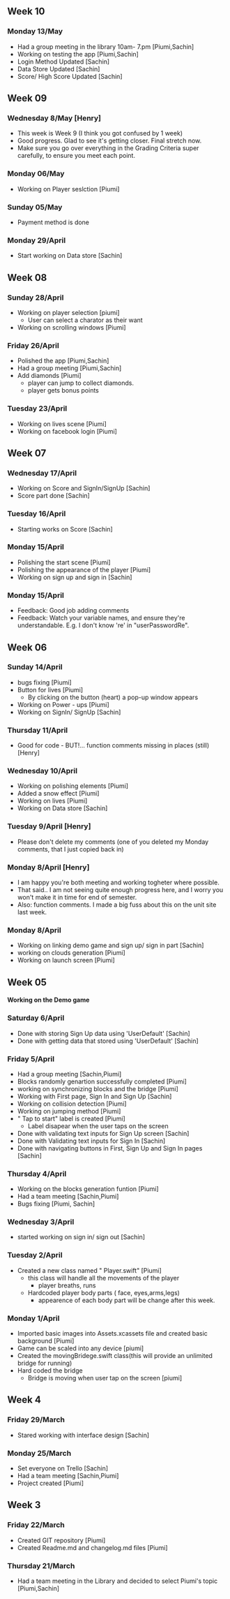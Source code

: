 ## Week 10

### Monday 13/May 

- Had a group meeting in the library 10am- 7.pm [Piumi,Sachin]
- Working on testing the app [Piumi,Sachin]
- Login Method Updated [Sachin]
- Data Store Updated [Sachin]
- Score/ High Score Updated [Sachin]

## Week 09

### Wednesday 8/May [Henry]

- This week is Week 9 (I think you got confused by 1 week)
- Good progress. Glad to see it's getting closer. Final stretch now. 
- Make sure you go over everything in the Grading Criteria super carefully, to ensure you meet each point.


### Monday 06/May
- Working on Player seslction [Piumi]

### Sunday 05/May
- Payment method is done 

### Monday 29/April

- Start working on Data store [Sachin] 


## Week 08

### Sunday 28/April

- Working on player selection [piumi]
    - User can select a charator as their want
- Working on scrolling windows [Piumi]

### Friday 26/April
- Polished the app [Piumi,Sachin]
- Had a group meeting [Piumi,Sachin]
- Add diamonds [Piumi]
    - player can jump to collect diamonds. 
    - player gets bonus points 


### Tuesday 23/April
- Working on lives scene [Piumi]
- Working on facebook login [Piumi]


## Week 07

### Wednesday 17/April
- Working on Score and SignIn/SignUp [Sachin]
- Score part done [Sachin]

### Tuesday 16/April
- Starting works on Score [Sachin]

### Monday 15/April
- Polishing the start scene [Piumi]
- Polishing the appearance of the player [Piumi]
- Working on sign up and sign in [Sachin] 

### Monday 15/April
- Feedback: Good job adding comments
- Feedback: Watch your variable names, and ensure they're understandable. E.g. I don't know 're' in "userPasswordRe".



## Week 06

### Sunday 14/April
- bugs fixing [Piumi]
- Button for lives [Piumi]
    - By clicking on the button (heart) a pop-up window appears 
- Working on Power - ups [Piumi]
- Working on SignIn/ SignUp [Sachin]


### Thursday 11/April
- Good for code - BUT!... function comments missing in places (still) [Henry]

### Wednesday 10/April

- Working on polishing elements [Piumi]
- Added a snow effect [Piumi]
- Working on lives [Piumi]
- Working on Data store [Sachin]

### Tuesday 9/April [Henry]
- Please don't delete my comments (one of you deleted my Monday comments, that I just copied back in)

### Monday 8/April [Henry]

- I am happy you're both meeting and working togheter where possible.
- That said.. I am not seeing quite enough progress here, and I worry you won't make it in time for end of semester.
- Also: function comments. I made a big fuss about this on the unit site last week.

### Monday 8/April 
- Working on linking demo game and sign up/ sign in part [Sachin] 
- working on clouds generation [Piumi]
- Working on launch screen [Piumi]


## Week 05

#### Working on the Demo game

### Saturday 6/April 
- Done with storing Sign Up data using 'UserDefault' [Sachin]
- Done with getting data that stored using 'UserDefault' [Sachin] 

### Friday 5/April
- Had a group meeting [Sachin,Piumi] 
- Blocks randomly genartion successfully completed [Piumi]
- working on synchronizing blocks and the bridge [Piumi]
- Working with First page, Sign In and Sign Up [Sachin]
- Working on collision detection [Piumi]
- Working on jumping method [Piumi]
- " Tap to start" label is created [Piumi]
    - Label disapear when the user taps on the screen
- Done with validating text inputs for Sign Up screen [Sachin]
- Done with Validating text inputs for Sign In [Sachin]
- Done with navigating buttons in First, Sign Up and Sign In pages [Sachin]

### Thursday 4/April 
- Working on the blocks generation funtion [Piumi]
- Had a team meeting [Sachin,Piumi]
- Bugs fixing [Piumi, Sachin]

### Wednesday 3/April
- started working on sign in/ sign out [Sachin]


### Tuesday 2/April

- Created a new class named " Player.swift" [Piumi]
    - this class will handle all the movements of the player
        - player breaths, runs
    - Hardcoded player body parts ( face, eyes,arms,legs)
        - appearence of each body part will be change after this week.

### Monday 1/April

- Imported basic images into Assets.xcassets file and created basic background [Piumi]
- Game can be scaled into any device [piumi]
- Created the movingBridege.swift class(this will provide an unlimited bridge for running)
- Hard coded the bridge
    - Bridge is moving when user tap on the screen [piumi]

## Week 4

### Friday 29/March
- Stared working with interface design [Sachin]


### Monday 25/March
- Set everyone on Trello [Sachin]
- Had a team meeting [Sachin,Piumi]
- Project created [Piumi]

## Week 3

### Friday 22/March
- Created GIT repository [Piumi]
- Created Readme.md and changelog.md files [Piumi]


### Thursday 21/March
- Had a team meeting in the Library and decided to select Piumi's topic [Piumi,Sachin]

